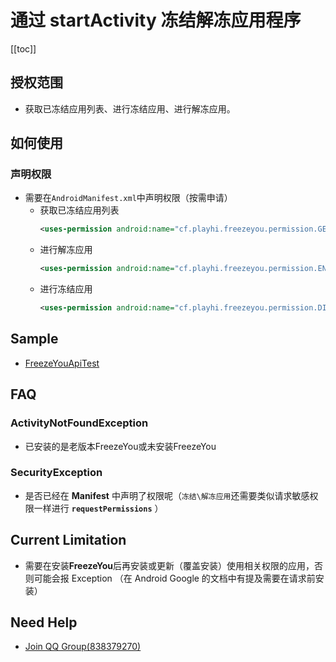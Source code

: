 # 通过 startActivity 冻结解冻应用程序
[[toc]]

## 授权范围
- 获取已冻结应用列表、进行冻结应用、进行解冻应用。

## 如何使用

### 声明权限
- 需要在`AndroidManifest.xml`中声明权限（按需申请）
  - 获取已冻结应用列表
    ``` xml
    <uses-permission android:name="cf.playhi.freezeyou.permission.GET_DISABLED_APPLICATIONS"/>
    ```
  - 进行解冻应用
    ``` xml
    <uses-permission android:name="cf.playhi.freezeyou.permission.ENABLE_APPLICATIONS"/>
    ```
  - 进行冻结应用
    ``` xml
    <uses-permission android:name="cf.playhi.freezeyou.permission.DISABLE_APPLICATIONS"/>
    ```

## Sample
- [FreezeYouApiTest](https://github.com/Playhi/FreezeYouApiTest)

## FAQ
### ActivityNotFoundException
- 已安装的是老版本FreezeYou或未安装FreezeYou

### SecurityException
- 是否已经在 **Manifest** 中声明了权限呢（`冻结\解冻应用`还需要类似请求敏感权限一样进行 **`requestPermissions`** ）

## Current Limitation
- 需要在安装**FreezeYou**后再安装或更新（覆盖安装）使用相关权限的应用，否则可能会报 Exception （在 Android Google 的文档中有提及需要在请求前安装）

## Need Help
- [Join QQ Group(838379270)](https://jq.qq.com/?_wv=1027&k=5vmxG1F)
